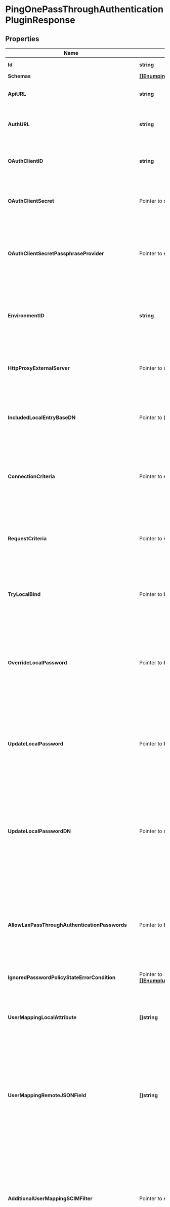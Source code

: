 # PingOnePassThroughAuthenticationPluginResponse

## Properties

Name | Type | Description | Notes
------------ | ------------- | ------------- | -------------
**Id** | **string** | Name of the Plugin | 
**Schemas** | [**[]EnumpingOnePassThroughAuthenticationPluginSchemaUrn**](EnumpingOnePassThroughAuthenticationPluginSchemaUrn.md) |  | 
**ApiURL** | **string** | Specifies the API endpoint for the PingOne web service. | 
**AuthURL** | **string** | Specifies the API endpoint for the PingOne authentication service. | 
**OAuthClientID** | **string** | Specifies the OAuth Client ID used to authenticate connections to the PingOne API. | 
**OAuthClientSecret** | Pointer to **string** | Specifies the OAuth Client Secret used to authenticate connections to the PingOne API. | [optional] 
**OAuthClientSecretPassphraseProvider** | Pointer to **string** | Specifies a passphrase provider that can be used to obtain the OAuth Client Secret used to authenticate connections to the PingOne API. | [optional] 
**EnvironmentID** | **string** | Specifies the PingOne Environment that will be associated with this PingOne Pass Through Authentication Plugin. | 
**HttpProxyExternalServer** | Pointer to **string** | A reference to an HTTP proxy server that should be used for requests sent to the PingOne service. | [optional] 
**IncludedLocalEntryBaseDN** | Pointer to **[]string** | The base DNs for the local users whose authentication attempts may be passed through to the PingOne service. | [optional] 
**ConnectionCriteria** | Pointer to **string** | A reference to connection criteria that will be used to indicate which bind requests should be passed through to the PingOne service. | [optional] 
**RequestCriteria** | Pointer to **string** | A reference to request criteria that will be used to indicate which bind requests should be passed through to the PingOne service. | [optional] 
**TryLocalBind** | Pointer to **bool** | Indicates whether to attempt the bind in the local server first, or to only send it to the PingOne service. | [optional] 
**OverrideLocalPassword** | Pointer to **bool** | Indicates whether to attempt the authentication in the PingOne service if the local user entry includes a password. This property will only be used if try-local-bind is true. | [optional] 
**UpdateLocalPassword** | Pointer to **bool** | Indicates whether to overwrite the user&#39;s local password if the local bind fails but the authentication attempt succeeds when attempted in the PingOne service. | [optional] 
**UpdateLocalPasswordDN** | Pointer to **string** | This is the DN of the user that will be used to overwrite the user&#39;s local password if update-local-password is set. The DN put here should be added to &#39;ignore-changes-by-dn&#39; in the appropriate Sync Source. | [optional] 
**AllowLaxPassThroughAuthenticationPasswords** | Pointer to **bool** | Indicates whether to overwrite the user&#39;s local password even if the password used to authenticate to the PingOne service would have failed validation if the user attempted to set it directly. | [optional] 
**IgnoredPasswordPolicyStateErrorCondition** | Pointer to [**[]EnumpluginIgnoredPasswordPolicyStateErrorConditionProp**](EnumpluginIgnoredPasswordPolicyStateErrorConditionProp.md) |  | [optional] 
**UserMappingLocalAttribute** | **[]string** | The names of the attributes in the local user entry whose values must match the values of the corresponding fields in the PingOne service. | 
**UserMappingRemoteJSONField** | **[]string** | The names of the fields in the PingOne service whose values must match the values of the corresponding attributes in the local user entry, as specified in the user-mapping-local-attribute property. | 
**AdditionalUserMappingSCIMFilter** | Pointer to **string** | An optional SCIM filter that will be ANDed with the filter created to identify the account in the PingOne service that corresponds to the local entry. Only the \&quot;eq\&quot;, \&quot;sw\&quot;, \&quot;and\&quot;, and \&quot;or\&quot; filter types may be used. | [optional] 
**Description** | Pointer to **string** | A description for this Plugin | [optional] 
**Enabled** | **bool** | Indicates whether the plug-in is enabled for use. | 
**InvokeForInternalOperations** | Pointer to **bool** | Indicates whether the plug-in should be invoked for internal operations. | [optional] 
**Meta** | Pointer to [**MetaMeta**](MetaMeta.md) |  | [optional] 
**Urnpingidentityschemasconfigurationmessages20** | Pointer to [**MetaUrnPingidentitySchemasConfigurationMessages20**](MetaUrnPingidentitySchemasConfigurationMessages20.md) |  | [optional] 

## Methods

### NewPingOnePassThroughAuthenticationPluginResponse

`func NewPingOnePassThroughAuthenticationPluginResponse(id string, schemas []EnumpingOnePassThroughAuthenticationPluginSchemaUrn, apiURL string, authURL string, oAuthClientID string, environmentID string, userMappingLocalAttribute []string, userMappingRemoteJSONField []string, enabled bool, ) *PingOnePassThroughAuthenticationPluginResponse`

NewPingOnePassThroughAuthenticationPluginResponse instantiates a new PingOnePassThroughAuthenticationPluginResponse object
This constructor will assign default values to properties that have it defined,
and makes sure properties required by API are set, but the set of arguments
will change when the set of required properties is changed

### NewPingOnePassThroughAuthenticationPluginResponseWithDefaults

`func NewPingOnePassThroughAuthenticationPluginResponseWithDefaults() *PingOnePassThroughAuthenticationPluginResponse`

NewPingOnePassThroughAuthenticationPluginResponseWithDefaults instantiates a new PingOnePassThroughAuthenticationPluginResponse object
This constructor will only assign default values to properties that have it defined,
but it doesn't guarantee that properties required by API are set

### GetId

`func (o *PingOnePassThroughAuthenticationPluginResponse) GetId() string`

GetId returns the Id field if non-nil, zero value otherwise.

### GetIdOk

`func (o *PingOnePassThroughAuthenticationPluginResponse) GetIdOk() (*string, bool)`

GetIdOk returns a tuple with the Id field if it's non-nil, zero value otherwise
and a boolean to check if the value has been set.

### SetId

`func (o *PingOnePassThroughAuthenticationPluginResponse) SetId(v string)`

SetId sets Id field to given value.


### GetSchemas

`func (o *PingOnePassThroughAuthenticationPluginResponse) GetSchemas() []EnumpingOnePassThroughAuthenticationPluginSchemaUrn`

GetSchemas returns the Schemas field if non-nil, zero value otherwise.

### GetSchemasOk

`func (o *PingOnePassThroughAuthenticationPluginResponse) GetSchemasOk() (*[]EnumpingOnePassThroughAuthenticationPluginSchemaUrn, bool)`

GetSchemasOk returns a tuple with the Schemas field if it's non-nil, zero value otherwise
and a boolean to check if the value has been set.

### SetSchemas

`func (o *PingOnePassThroughAuthenticationPluginResponse) SetSchemas(v []EnumpingOnePassThroughAuthenticationPluginSchemaUrn)`

SetSchemas sets Schemas field to given value.


### GetApiURL

`func (o *PingOnePassThroughAuthenticationPluginResponse) GetApiURL() string`

GetApiURL returns the ApiURL field if non-nil, zero value otherwise.

### GetApiURLOk

`func (o *PingOnePassThroughAuthenticationPluginResponse) GetApiURLOk() (*string, bool)`

GetApiURLOk returns a tuple with the ApiURL field if it's non-nil, zero value otherwise
and a boolean to check if the value has been set.

### SetApiURL

`func (o *PingOnePassThroughAuthenticationPluginResponse) SetApiURL(v string)`

SetApiURL sets ApiURL field to given value.


### GetAuthURL

`func (o *PingOnePassThroughAuthenticationPluginResponse) GetAuthURL() string`

GetAuthURL returns the AuthURL field if non-nil, zero value otherwise.

### GetAuthURLOk

`func (o *PingOnePassThroughAuthenticationPluginResponse) GetAuthURLOk() (*string, bool)`

GetAuthURLOk returns a tuple with the AuthURL field if it's non-nil, zero value otherwise
and a boolean to check if the value has been set.

### SetAuthURL

`func (o *PingOnePassThroughAuthenticationPluginResponse) SetAuthURL(v string)`

SetAuthURL sets AuthURL field to given value.


### GetOAuthClientID

`func (o *PingOnePassThroughAuthenticationPluginResponse) GetOAuthClientID() string`

GetOAuthClientID returns the OAuthClientID field if non-nil, zero value otherwise.

### GetOAuthClientIDOk

`func (o *PingOnePassThroughAuthenticationPluginResponse) GetOAuthClientIDOk() (*string, bool)`

GetOAuthClientIDOk returns a tuple with the OAuthClientID field if it's non-nil, zero value otherwise
and a boolean to check if the value has been set.

### SetOAuthClientID

`func (o *PingOnePassThroughAuthenticationPluginResponse) SetOAuthClientID(v string)`

SetOAuthClientID sets OAuthClientID field to given value.


### GetOAuthClientSecret

`func (o *PingOnePassThroughAuthenticationPluginResponse) GetOAuthClientSecret() string`

GetOAuthClientSecret returns the OAuthClientSecret field if non-nil, zero value otherwise.

### GetOAuthClientSecretOk

`func (o *PingOnePassThroughAuthenticationPluginResponse) GetOAuthClientSecretOk() (*string, bool)`

GetOAuthClientSecretOk returns a tuple with the OAuthClientSecret field if it's non-nil, zero value otherwise
and a boolean to check if the value has been set.

### SetOAuthClientSecret

`func (o *PingOnePassThroughAuthenticationPluginResponse) SetOAuthClientSecret(v string)`

SetOAuthClientSecret sets OAuthClientSecret field to given value.

### HasOAuthClientSecret

`func (o *PingOnePassThroughAuthenticationPluginResponse) HasOAuthClientSecret() bool`

HasOAuthClientSecret returns a boolean if a field has been set.

### GetOAuthClientSecretPassphraseProvider

`func (o *PingOnePassThroughAuthenticationPluginResponse) GetOAuthClientSecretPassphraseProvider() string`

GetOAuthClientSecretPassphraseProvider returns the OAuthClientSecretPassphraseProvider field if non-nil, zero value otherwise.

### GetOAuthClientSecretPassphraseProviderOk

`func (o *PingOnePassThroughAuthenticationPluginResponse) GetOAuthClientSecretPassphraseProviderOk() (*string, bool)`

GetOAuthClientSecretPassphraseProviderOk returns a tuple with the OAuthClientSecretPassphraseProvider field if it's non-nil, zero value otherwise
and a boolean to check if the value has been set.

### SetOAuthClientSecretPassphraseProvider

`func (o *PingOnePassThroughAuthenticationPluginResponse) SetOAuthClientSecretPassphraseProvider(v string)`

SetOAuthClientSecretPassphraseProvider sets OAuthClientSecretPassphraseProvider field to given value.

### HasOAuthClientSecretPassphraseProvider

`func (o *PingOnePassThroughAuthenticationPluginResponse) HasOAuthClientSecretPassphraseProvider() bool`

HasOAuthClientSecretPassphraseProvider returns a boolean if a field has been set.

### GetEnvironmentID

`func (o *PingOnePassThroughAuthenticationPluginResponse) GetEnvironmentID() string`

GetEnvironmentID returns the EnvironmentID field if non-nil, zero value otherwise.

### GetEnvironmentIDOk

`func (o *PingOnePassThroughAuthenticationPluginResponse) GetEnvironmentIDOk() (*string, bool)`

GetEnvironmentIDOk returns a tuple with the EnvironmentID field if it's non-nil, zero value otherwise
and a boolean to check if the value has been set.

### SetEnvironmentID

`func (o *PingOnePassThroughAuthenticationPluginResponse) SetEnvironmentID(v string)`

SetEnvironmentID sets EnvironmentID field to given value.


### GetHttpProxyExternalServer

`func (o *PingOnePassThroughAuthenticationPluginResponse) GetHttpProxyExternalServer() string`

GetHttpProxyExternalServer returns the HttpProxyExternalServer field if non-nil, zero value otherwise.

### GetHttpProxyExternalServerOk

`func (o *PingOnePassThroughAuthenticationPluginResponse) GetHttpProxyExternalServerOk() (*string, bool)`

GetHttpProxyExternalServerOk returns a tuple with the HttpProxyExternalServer field if it's non-nil, zero value otherwise
and a boolean to check if the value has been set.

### SetHttpProxyExternalServer

`func (o *PingOnePassThroughAuthenticationPluginResponse) SetHttpProxyExternalServer(v string)`

SetHttpProxyExternalServer sets HttpProxyExternalServer field to given value.

### HasHttpProxyExternalServer

`func (o *PingOnePassThroughAuthenticationPluginResponse) HasHttpProxyExternalServer() bool`

HasHttpProxyExternalServer returns a boolean if a field has been set.

### GetIncludedLocalEntryBaseDN

`func (o *PingOnePassThroughAuthenticationPluginResponse) GetIncludedLocalEntryBaseDN() []string`

GetIncludedLocalEntryBaseDN returns the IncludedLocalEntryBaseDN field if non-nil, zero value otherwise.

### GetIncludedLocalEntryBaseDNOk

`func (o *PingOnePassThroughAuthenticationPluginResponse) GetIncludedLocalEntryBaseDNOk() (*[]string, bool)`

GetIncludedLocalEntryBaseDNOk returns a tuple with the IncludedLocalEntryBaseDN field if it's non-nil, zero value otherwise
and a boolean to check if the value has been set.

### SetIncludedLocalEntryBaseDN

`func (o *PingOnePassThroughAuthenticationPluginResponse) SetIncludedLocalEntryBaseDN(v []string)`

SetIncludedLocalEntryBaseDN sets IncludedLocalEntryBaseDN field to given value.

### HasIncludedLocalEntryBaseDN

`func (o *PingOnePassThroughAuthenticationPluginResponse) HasIncludedLocalEntryBaseDN() bool`

HasIncludedLocalEntryBaseDN returns a boolean if a field has been set.

### GetConnectionCriteria

`func (o *PingOnePassThroughAuthenticationPluginResponse) GetConnectionCriteria() string`

GetConnectionCriteria returns the ConnectionCriteria field if non-nil, zero value otherwise.

### GetConnectionCriteriaOk

`func (o *PingOnePassThroughAuthenticationPluginResponse) GetConnectionCriteriaOk() (*string, bool)`

GetConnectionCriteriaOk returns a tuple with the ConnectionCriteria field if it's non-nil, zero value otherwise
and a boolean to check if the value has been set.

### SetConnectionCriteria

`func (o *PingOnePassThroughAuthenticationPluginResponse) SetConnectionCriteria(v string)`

SetConnectionCriteria sets ConnectionCriteria field to given value.

### HasConnectionCriteria

`func (o *PingOnePassThroughAuthenticationPluginResponse) HasConnectionCriteria() bool`

HasConnectionCriteria returns a boolean if a field has been set.

### GetRequestCriteria

`func (o *PingOnePassThroughAuthenticationPluginResponse) GetRequestCriteria() string`

GetRequestCriteria returns the RequestCriteria field if non-nil, zero value otherwise.

### GetRequestCriteriaOk

`func (o *PingOnePassThroughAuthenticationPluginResponse) GetRequestCriteriaOk() (*string, bool)`

GetRequestCriteriaOk returns a tuple with the RequestCriteria field if it's non-nil, zero value otherwise
and a boolean to check if the value has been set.

### SetRequestCriteria

`func (o *PingOnePassThroughAuthenticationPluginResponse) SetRequestCriteria(v string)`

SetRequestCriteria sets RequestCriteria field to given value.

### HasRequestCriteria

`func (o *PingOnePassThroughAuthenticationPluginResponse) HasRequestCriteria() bool`

HasRequestCriteria returns a boolean if a field has been set.

### GetTryLocalBind

`func (o *PingOnePassThroughAuthenticationPluginResponse) GetTryLocalBind() bool`

GetTryLocalBind returns the TryLocalBind field if non-nil, zero value otherwise.

### GetTryLocalBindOk

`func (o *PingOnePassThroughAuthenticationPluginResponse) GetTryLocalBindOk() (*bool, bool)`

GetTryLocalBindOk returns a tuple with the TryLocalBind field if it's non-nil, zero value otherwise
and a boolean to check if the value has been set.

### SetTryLocalBind

`func (o *PingOnePassThroughAuthenticationPluginResponse) SetTryLocalBind(v bool)`

SetTryLocalBind sets TryLocalBind field to given value.

### HasTryLocalBind

`func (o *PingOnePassThroughAuthenticationPluginResponse) HasTryLocalBind() bool`

HasTryLocalBind returns a boolean if a field has been set.

### GetOverrideLocalPassword

`func (o *PingOnePassThroughAuthenticationPluginResponse) GetOverrideLocalPassword() bool`

GetOverrideLocalPassword returns the OverrideLocalPassword field if non-nil, zero value otherwise.

### GetOverrideLocalPasswordOk

`func (o *PingOnePassThroughAuthenticationPluginResponse) GetOverrideLocalPasswordOk() (*bool, bool)`

GetOverrideLocalPasswordOk returns a tuple with the OverrideLocalPassword field if it's non-nil, zero value otherwise
and a boolean to check if the value has been set.

### SetOverrideLocalPassword

`func (o *PingOnePassThroughAuthenticationPluginResponse) SetOverrideLocalPassword(v bool)`

SetOverrideLocalPassword sets OverrideLocalPassword field to given value.

### HasOverrideLocalPassword

`func (o *PingOnePassThroughAuthenticationPluginResponse) HasOverrideLocalPassword() bool`

HasOverrideLocalPassword returns a boolean if a field has been set.

### GetUpdateLocalPassword

`func (o *PingOnePassThroughAuthenticationPluginResponse) GetUpdateLocalPassword() bool`

GetUpdateLocalPassword returns the UpdateLocalPassword field if non-nil, zero value otherwise.

### GetUpdateLocalPasswordOk

`func (o *PingOnePassThroughAuthenticationPluginResponse) GetUpdateLocalPasswordOk() (*bool, bool)`

GetUpdateLocalPasswordOk returns a tuple with the UpdateLocalPassword field if it's non-nil, zero value otherwise
and a boolean to check if the value has been set.

### SetUpdateLocalPassword

`func (o *PingOnePassThroughAuthenticationPluginResponse) SetUpdateLocalPassword(v bool)`

SetUpdateLocalPassword sets UpdateLocalPassword field to given value.

### HasUpdateLocalPassword

`func (o *PingOnePassThroughAuthenticationPluginResponse) HasUpdateLocalPassword() bool`

HasUpdateLocalPassword returns a boolean if a field has been set.

### GetUpdateLocalPasswordDN

`func (o *PingOnePassThroughAuthenticationPluginResponse) GetUpdateLocalPasswordDN() string`

GetUpdateLocalPasswordDN returns the UpdateLocalPasswordDN field if non-nil, zero value otherwise.

### GetUpdateLocalPasswordDNOk

`func (o *PingOnePassThroughAuthenticationPluginResponse) GetUpdateLocalPasswordDNOk() (*string, bool)`

GetUpdateLocalPasswordDNOk returns a tuple with the UpdateLocalPasswordDN field if it's non-nil, zero value otherwise
and a boolean to check if the value has been set.

### SetUpdateLocalPasswordDN

`func (o *PingOnePassThroughAuthenticationPluginResponse) SetUpdateLocalPasswordDN(v string)`

SetUpdateLocalPasswordDN sets UpdateLocalPasswordDN field to given value.

### HasUpdateLocalPasswordDN

`func (o *PingOnePassThroughAuthenticationPluginResponse) HasUpdateLocalPasswordDN() bool`

HasUpdateLocalPasswordDN returns a boolean if a field has been set.

### GetAllowLaxPassThroughAuthenticationPasswords

`func (o *PingOnePassThroughAuthenticationPluginResponse) GetAllowLaxPassThroughAuthenticationPasswords() bool`

GetAllowLaxPassThroughAuthenticationPasswords returns the AllowLaxPassThroughAuthenticationPasswords field if non-nil, zero value otherwise.

### GetAllowLaxPassThroughAuthenticationPasswordsOk

`func (o *PingOnePassThroughAuthenticationPluginResponse) GetAllowLaxPassThroughAuthenticationPasswordsOk() (*bool, bool)`

GetAllowLaxPassThroughAuthenticationPasswordsOk returns a tuple with the AllowLaxPassThroughAuthenticationPasswords field if it's non-nil, zero value otherwise
and a boolean to check if the value has been set.

### SetAllowLaxPassThroughAuthenticationPasswords

`func (o *PingOnePassThroughAuthenticationPluginResponse) SetAllowLaxPassThroughAuthenticationPasswords(v bool)`

SetAllowLaxPassThroughAuthenticationPasswords sets AllowLaxPassThroughAuthenticationPasswords field to given value.

### HasAllowLaxPassThroughAuthenticationPasswords

`func (o *PingOnePassThroughAuthenticationPluginResponse) HasAllowLaxPassThroughAuthenticationPasswords() bool`

HasAllowLaxPassThroughAuthenticationPasswords returns a boolean if a field has been set.

### GetIgnoredPasswordPolicyStateErrorCondition

`func (o *PingOnePassThroughAuthenticationPluginResponse) GetIgnoredPasswordPolicyStateErrorCondition() []EnumpluginIgnoredPasswordPolicyStateErrorConditionProp`

GetIgnoredPasswordPolicyStateErrorCondition returns the IgnoredPasswordPolicyStateErrorCondition field if non-nil, zero value otherwise.

### GetIgnoredPasswordPolicyStateErrorConditionOk

`func (o *PingOnePassThroughAuthenticationPluginResponse) GetIgnoredPasswordPolicyStateErrorConditionOk() (*[]EnumpluginIgnoredPasswordPolicyStateErrorConditionProp, bool)`

GetIgnoredPasswordPolicyStateErrorConditionOk returns a tuple with the IgnoredPasswordPolicyStateErrorCondition field if it's non-nil, zero value otherwise
and a boolean to check if the value has been set.

### SetIgnoredPasswordPolicyStateErrorCondition

`func (o *PingOnePassThroughAuthenticationPluginResponse) SetIgnoredPasswordPolicyStateErrorCondition(v []EnumpluginIgnoredPasswordPolicyStateErrorConditionProp)`

SetIgnoredPasswordPolicyStateErrorCondition sets IgnoredPasswordPolicyStateErrorCondition field to given value.

### HasIgnoredPasswordPolicyStateErrorCondition

`func (o *PingOnePassThroughAuthenticationPluginResponse) HasIgnoredPasswordPolicyStateErrorCondition() bool`

HasIgnoredPasswordPolicyStateErrorCondition returns a boolean if a field has been set.

### GetUserMappingLocalAttribute

`func (o *PingOnePassThroughAuthenticationPluginResponse) GetUserMappingLocalAttribute() []string`

GetUserMappingLocalAttribute returns the UserMappingLocalAttribute field if non-nil, zero value otherwise.

### GetUserMappingLocalAttributeOk

`func (o *PingOnePassThroughAuthenticationPluginResponse) GetUserMappingLocalAttributeOk() (*[]string, bool)`

GetUserMappingLocalAttributeOk returns a tuple with the UserMappingLocalAttribute field if it's non-nil, zero value otherwise
and a boolean to check if the value has been set.

### SetUserMappingLocalAttribute

`func (o *PingOnePassThroughAuthenticationPluginResponse) SetUserMappingLocalAttribute(v []string)`

SetUserMappingLocalAttribute sets UserMappingLocalAttribute field to given value.


### GetUserMappingRemoteJSONField

`func (o *PingOnePassThroughAuthenticationPluginResponse) GetUserMappingRemoteJSONField() []string`

GetUserMappingRemoteJSONField returns the UserMappingRemoteJSONField field if non-nil, zero value otherwise.

### GetUserMappingRemoteJSONFieldOk

`func (o *PingOnePassThroughAuthenticationPluginResponse) GetUserMappingRemoteJSONFieldOk() (*[]string, bool)`

GetUserMappingRemoteJSONFieldOk returns a tuple with the UserMappingRemoteJSONField field if it's non-nil, zero value otherwise
and a boolean to check if the value has been set.

### SetUserMappingRemoteJSONField

`func (o *PingOnePassThroughAuthenticationPluginResponse) SetUserMappingRemoteJSONField(v []string)`

SetUserMappingRemoteJSONField sets UserMappingRemoteJSONField field to given value.


### GetAdditionalUserMappingSCIMFilter

`func (o *PingOnePassThroughAuthenticationPluginResponse) GetAdditionalUserMappingSCIMFilter() string`

GetAdditionalUserMappingSCIMFilter returns the AdditionalUserMappingSCIMFilter field if non-nil, zero value otherwise.

### GetAdditionalUserMappingSCIMFilterOk

`func (o *PingOnePassThroughAuthenticationPluginResponse) GetAdditionalUserMappingSCIMFilterOk() (*string, bool)`

GetAdditionalUserMappingSCIMFilterOk returns a tuple with the AdditionalUserMappingSCIMFilter field if it's non-nil, zero value otherwise
and a boolean to check if the value has been set.

### SetAdditionalUserMappingSCIMFilter

`func (o *PingOnePassThroughAuthenticationPluginResponse) SetAdditionalUserMappingSCIMFilter(v string)`

SetAdditionalUserMappingSCIMFilter sets AdditionalUserMappingSCIMFilter field to given value.

### HasAdditionalUserMappingSCIMFilter

`func (o *PingOnePassThroughAuthenticationPluginResponse) HasAdditionalUserMappingSCIMFilter() bool`

HasAdditionalUserMappingSCIMFilter returns a boolean if a field has been set.

### GetDescription

`func (o *PingOnePassThroughAuthenticationPluginResponse) GetDescription() string`

GetDescription returns the Description field if non-nil, zero value otherwise.

### GetDescriptionOk

`func (o *PingOnePassThroughAuthenticationPluginResponse) GetDescriptionOk() (*string, bool)`

GetDescriptionOk returns a tuple with the Description field if it's non-nil, zero value otherwise
and a boolean to check if the value has been set.

### SetDescription

`func (o *PingOnePassThroughAuthenticationPluginResponse) SetDescription(v string)`

SetDescription sets Description field to given value.

### HasDescription

`func (o *PingOnePassThroughAuthenticationPluginResponse) HasDescription() bool`

HasDescription returns a boolean if a field has been set.

### GetEnabled

`func (o *PingOnePassThroughAuthenticationPluginResponse) GetEnabled() bool`

GetEnabled returns the Enabled field if non-nil, zero value otherwise.

### GetEnabledOk

`func (o *PingOnePassThroughAuthenticationPluginResponse) GetEnabledOk() (*bool, bool)`

GetEnabledOk returns a tuple with the Enabled field if it's non-nil, zero value otherwise
and a boolean to check if the value has been set.

### SetEnabled

`func (o *PingOnePassThroughAuthenticationPluginResponse) SetEnabled(v bool)`

SetEnabled sets Enabled field to given value.


### GetInvokeForInternalOperations

`func (o *PingOnePassThroughAuthenticationPluginResponse) GetInvokeForInternalOperations() bool`

GetInvokeForInternalOperations returns the InvokeForInternalOperations field if non-nil, zero value otherwise.

### GetInvokeForInternalOperationsOk

`func (o *PingOnePassThroughAuthenticationPluginResponse) GetInvokeForInternalOperationsOk() (*bool, bool)`

GetInvokeForInternalOperationsOk returns a tuple with the InvokeForInternalOperations field if it's non-nil, zero value otherwise
and a boolean to check if the value has been set.

### SetInvokeForInternalOperations

`func (o *PingOnePassThroughAuthenticationPluginResponse) SetInvokeForInternalOperations(v bool)`

SetInvokeForInternalOperations sets InvokeForInternalOperations field to given value.

### HasInvokeForInternalOperations

`func (o *PingOnePassThroughAuthenticationPluginResponse) HasInvokeForInternalOperations() bool`

HasInvokeForInternalOperations returns a boolean if a field has been set.

### GetMeta

`func (o *PingOnePassThroughAuthenticationPluginResponse) GetMeta() MetaMeta`

GetMeta returns the Meta field if non-nil, zero value otherwise.

### GetMetaOk

`func (o *PingOnePassThroughAuthenticationPluginResponse) GetMetaOk() (*MetaMeta, bool)`

GetMetaOk returns a tuple with the Meta field if it's non-nil, zero value otherwise
and a boolean to check if the value has been set.

### SetMeta

`func (o *PingOnePassThroughAuthenticationPluginResponse) SetMeta(v MetaMeta)`

SetMeta sets Meta field to given value.

### HasMeta

`func (o *PingOnePassThroughAuthenticationPluginResponse) HasMeta() bool`

HasMeta returns a boolean if a field has been set.

### GetUrnpingidentityschemasconfigurationmessages20

`func (o *PingOnePassThroughAuthenticationPluginResponse) GetUrnpingidentityschemasconfigurationmessages20() MetaUrnPingidentitySchemasConfigurationMessages20`

GetUrnpingidentityschemasconfigurationmessages20 returns the Urnpingidentityschemasconfigurationmessages20 field if non-nil, zero value otherwise.

### GetUrnpingidentityschemasconfigurationmessages20Ok

`func (o *PingOnePassThroughAuthenticationPluginResponse) GetUrnpingidentityschemasconfigurationmessages20Ok() (*MetaUrnPingidentitySchemasConfigurationMessages20, bool)`

GetUrnpingidentityschemasconfigurationmessages20Ok returns a tuple with the Urnpingidentityschemasconfigurationmessages20 field if it's non-nil, zero value otherwise
and a boolean to check if the value has been set.

### SetUrnpingidentityschemasconfigurationmessages20

`func (o *PingOnePassThroughAuthenticationPluginResponse) SetUrnpingidentityschemasconfigurationmessages20(v MetaUrnPingidentitySchemasConfigurationMessages20)`

SetUrnpingidentityschemasconfigurationmessages20 sets Urnpingidentityschemasconfigurationmessages20 field to given value.

### HasUrnpingidentityschemasconfigurationmessages20

`func (o *PingOnePassThroughAuthenticationPluginResponse) HasUrnpingidentityschemasconfigurationmessages20() bool`

HasUrnpingidentityschemasconfigurationmessages20 returns a boolean if a field has been set.


[[Back to Model list]](../README.md#documentation-for-models) [[Back to API list]](../README.md#documentation-for-api-endpoints) [[Back to README]](../README.md)



